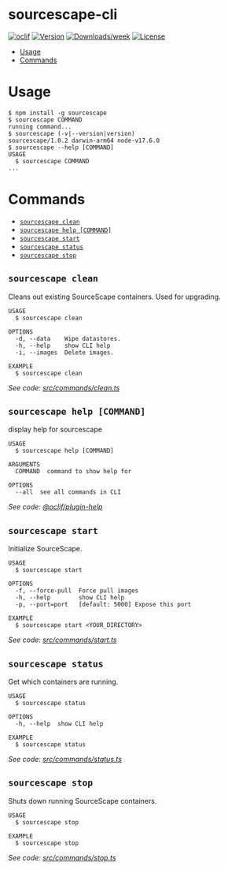 sourcescape-cli
===============



[![oclif](https://img.shields.io/badge/cli-oclif-brightgreen.svg)](https://oclif.io)
[![Version](https://img.shields.io/npm/v/sourcescape-cli.svg)](https://npmjs.org/package/sourcescape-cli)
[![Downloads/week](https://img.shields.io/npm/dw/sourcescape-cli.svg)](https://npmjs.org/package/sourcescape-cli)
[![License](https://img.shields.io/npm/l/sourcescape-cli.svg)](https://github.com/gukjoon/sourcescape-cli/blob/master/package.json)

<!-- toc -->
* [Usage](#usage)
* [Commands](#commands)
<!-- tocstop -->
# Usage
<!-- usage -->
```sh-session
$ npm install -g sourcescape
$ sourcescape COMMAND
running command...
$ sourcescape (-v|--version|version)
sourcescape/1.0.2 darwin-arm64 node-v17.6.0
$ sourcescape --help [COMMAND]
USAGE
  $ sourcescape COMMAND
...
```
<!-- usagestop -->
# Commands
<!-- commands -->
* [`sourcescape clean`](#sourcescape-clean)
* [`sourcescape help [COMMAND]`](#sourcescape-help-command)
* [`sourcescape start`](#sourcescape-start)
* [`sourcescape status`](#sourcescape-status)
* [`sourcescape stop`](#sourcescape-stop)

## `sourcescape clean`

Cleans out existing SourceScape containers. Used for upgrading.

```
USAGE
  $ sourcescape clean

OPTIONS
  -d, --data    Wipe datastores.
  -h, --help    show CLI help
  -i, --images  Delete images.

EXAMPLE
  $ sourcescape clean
```

_See code: [src/commands/clean.ts](https://github.com/sourcescapeio/sourcescape/blob/v1.0.2/src/commands/clean.ts)_

## `sourcescape help [COMMAND]`

display help for sourcescape

```
USAGE
  $ sourcescape help [COMMAND]

ARGUMENTS
  COMMAND  command to show help for

OPTIONS
  --all  see all commands in CLI
```

_See code: [@oclif/plugin-help](https://github.com/oclif/plugin-help/blob/v3.3.1/src/commands/help.ts)_

## `sourcescape start`

Initialize SourceScape.

```
USAGE
  $ sourcescape start

OPTIONS
  -f, --force-pull  Force pull images
  -h, --help        show CLI help
  -p, --port=port   [default: 5000] Expose this port

EXAMPLE
  $ sourcescape start <YOUR_DIRECTORY>
```

_See code: [src/commands/start.ts](https://github.com/sourcescapeio/sourcescape/blob/v1.0.2/src/commands/start.ts)_

## `sourcescape status`

Get which containers are running.

```
USAGE
  $ sourcescape status

OPTIONS
  -h, --help  show CLI help

EXAMPLE
  $ sourcescape status
```

_See code: [src/commands/status.ts](https://github.com/sourcescapeio/sourcescape/blob/v1.0.2/src/commands/status.ts)_

## `sourcescape stop`

Shuts down running SourceScape containers.

```
USAGE
  $ sourcescape stop

EXAMPLE
  $ sourcescape stop
```

_See code: [src/commands/stop.ts](https://github.com/sourcescapeio/sourcescape/blob/v1.0.2/src/commands/stop.ts)_
<!-- commandsstop -->
